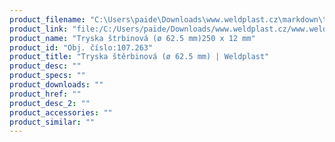 ```yaml
---
product_filename: "C:\Users\paide\Downloads\www.weldplast.cz\markdown\tryska-sterbinova-o-625-mm628.md"
product_link: "file:/C:/Users/paide/Downloads/www.weldplast.cz/www.weldplast.cz/sk/tryska-sterbinova-o-625-mm628"
product_name: "Tryska štrbinová (ø 62.5 mm)250 x 12 mm"
product_id: "Obj. číslo:107.263"
product_title: "Tryska štěrbinová (ø 62.5 mm) | Weldplast"
product_desc: ""
product_specs: ""
product_downloads: ""
product_href: ""
product_desc_2: ""
product_accessories: ""
product_similar: ""
---
```

